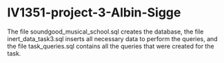 # IV1351-project-3-Albin-Sigge

The file soundgood_musical_school.sql creates the database,
the file inert_data_task3.sql inserts all necessary data to perform the queries,
and the file task_queries.sql contains all the queries that were created for the task.